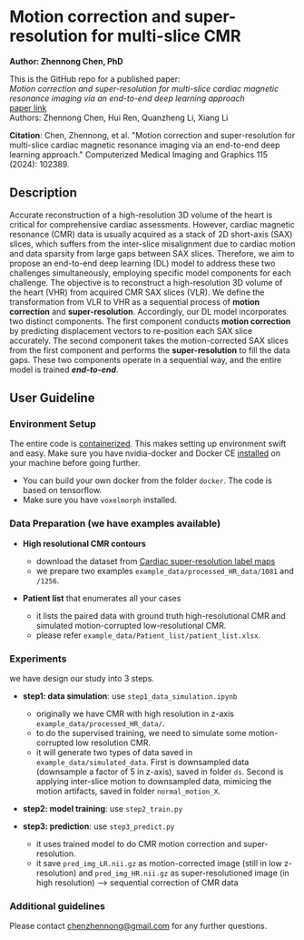 # Motion correction and super-resolution for multi-slice CMR 
**Author: Zhennong Chen, PhD**<br />

This is the GitHub repo for a published paper: <br />
*Motion correction and super-resolution for multi-slice cardiac magnetic resonance imaging via an end-to-end deep learning approach*<br />
[paper link](https://www.sciencedirect.com/science/article/abs/pii/S0895611124000661)<br />
Authors: Zhennong Chen, Hui Ren, Quanzheng Li, Xiang Li<br />

**Citation**: Chen, Zhennong, et al. "Motion correction and super-resolution for multi-slice cardiac magnetic resonance imaging via an end-to-end deep learning approach." Computerized Medical Imaging and Graphics 115 (2024): 102389.

## Description
Accurate reconstruction of a high-resolution 3D volume of the heart is critical for comprehensive cardiac assessments. However, cardiac magnetic resonance (CMR) data is usually acquired as a stack of 2D short-axis (SAX) slices, which suffers from the inter-slice misalignment due to cardiac motion and data sparsity from large gaps between SAX slices. Therefore, we aim to propose an end-to-end deep learning (DL) model to address these two challenges simultaneously, employing specific model components for each challenge. The objective is to reconstruct a high-resolution 3D volume of the heart (VHR) from acquired CMR SAX slices (VLR). We define the transformation from VLR to VHR as a sequential process of **motion correction** and **super-resolution**. Accordingly, our DL model incorporates two distinct components. The first component conducts **motion correction** by predicting displacement vectors to re-position each SAX slice accurately. The second component takes the motion-corrected SAX slices from the first component and performs the **super-resolution** to fill the data gaps. These two components operate in a sequential way, and the entire model is trained ***end-to-end***.<br />


## User Guideline
### Environment Setup
The entire code is [containerized](https://www.docker.com/resources/what-container). This makes setting up environment swift and easy. Make sure you have nvidia-docker and Docker CE [installed](https://docs.nvidia.com/datacenter/cloud-native/container-toolkit/install-guide.html#docker) on your machine before going further. <br />
- You can build your own docker from the folder ```docker```. The code is based on tensorflow. <br />
- Make sure you have ```voxelmorph``` installed.

### Data Preparation (we have examples available)
- **High resolutional CMR contours**<br />
    - download the dataset from [Cardiac super-resolution label maps](https://data.mendeley.com/datasets/pw87p286yx/1)
    - we prepare two examples ```example_data/processed_HR_data/1081``` and ```/1256```.  <br />

- **Patient list** that enumerates all your cases <br />
    - it lists the paired data with ground truth high-resolutional CMR and simulated motion-corrupted low-resolutional CMR. <br />
    - please refer ```example_data/Patient_list/patient_list.xlsx```.<br />


### Experiments
we have design our study into 3 steps.<br /> 
- **step1: data simulation**: use ```step1_data_simulation.ipynb```<br />
    - originally we have CMR with high resolution in z-axis ```example_data/processed_HR_data/```.<br />
    - to do the supervised training, we need to simulate some motion-corrupted low resolution CMR.<br />
    - it will generate two types of data saved in ```example_data/simulated_data```. First is downsampled data (downsample a factor of 5 in z-axis), saved in folder ```ds```. Second is applying inter-slice motion to downsampled data, mimicing the motion artifacts, saved in folder ```normal_motion_X```.<br />

- **step2: model training**: use ```step2_train.py```  <br /> 

- **step3: prediction**: use ```step3_predict.py``` <br /> 
    - it uses trained model to do CMR motion correction and super-resolution. 
    - it save ```pred_img_LR.nii.gz``` as motion-corrected image (still in low z-resolution) and ```pred_img_HR.nii.gz``` as super-resolutioned image (in high resolution) --> sequential correction of CMR data


### Additional guidelines 
Please contact chenzhennong@gmail.com for any further questions.



